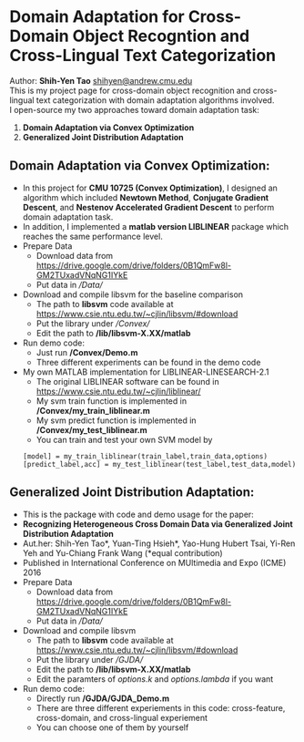 Domain Adaptation for Cross-Domain Object Recogntion and Cross-Lingual Text Categorization
=========================
Author: **Shih-Yen Tao** <shihyen@andrew.cmu.edu> </br>
This is my project page for cross-domain object recognition and cross-lingual text categorization with domain adaptation algorithms involved. </br>
I open-source my two approaches toward domain adaptation task: </br>
1. **Domain Adaptation via Convex Optimization** </br>
2. **Generalized Joint Distribution Adaptation** </br>

Domain Adaptation via Convex Optimization:
------
- In this project for **CMU 10725 (Convex Optimization)**, I designed an algorithm which included **Newtown Method**, **Conjugate Gradient Descent**, and **Nestenov Accelerated Gradient Descent** to perform domain adaptation task.
- In addition, I implemented a **matlab version LIBLINEAR** package which reaches the same performance level.
- Prepare Data
	- Download data from <https://drive.google.com/drive/folders/0B1QmFw8l-GM2TUxadVNqNG1IYkE>
	- Put data in */Data/*
- Download and compile libsvm for the baseline comparison
	- The path to **libsvm** code available at
        <https://www.csie.ntu.edu.tw/~cjlin/libsvm/#download>
    - Put the library under */Convex/*
    - Edit the path to **/lib/libsvm-X.XX/matlab**
- Run demo code:
	- Just run **/Convex/Demo.m**
	- Three different experiments can be found in the demo code
- My own MATLAB implementation for LIBLINEAR-LINESEARCH-2.1
	- The original LIBLINEAR software can be found in <https://www.csie.ntu.edu.tw/~cjlin/liblinear/>
	- My svm train function is implemented in **/Convex/my_train_liblinear.m**
	- My svm predict function is implemented in **/Convex/my_test_liblinear.m**
	- You can train and test your own SVM model by
	```
	[model] = my_train_liblinear(train_label,train_data,options)
	[predict_label,acc] = my_test_liblinear(test_label,test_data,model)
	```

Generalized Joint Distribution Adaptation:
------
- This is the package with code and demo usage for the paper:</br>
- **Recognizing Heterogeneous Cross Domain Data via Generalized Joint Distribution Adaptation**</br>
- Aut.her: Shih-Yen Tao*, Yuan-Ting Hsieh*, Yao-Hung Hubert Tsai, Yi-Ren Yeh and Yu-Chiang Frank Wang (*equal contribution)
- Published in International Conference on MUltimedia and Expo (ICME) 2016
- Prepare Data
	- Download data from <https://drive.google.com/drive/folders/0B1QmFw8l-GM2TUxadVNqNG1IYkE>
	- Put data in */Data/*
- Download and compile libsvm
	- The path to **libsvm** code available at
        <https://www.csie.ntu.edu.tw/~cjlin/libsvm/#download>
    - Put the library under */GJDA/*
    - Edit the path to **/lib/libsvm-X.XX/matlab**
    - Edit the paramters of *options.k* and *options.lambda* if you want
- Run demo code:
	- Directly run **/GJDA/GJDA_Demo.m**
	- There are three different experiements in this code: cross-feature, cross-domain, and cross-lingual experiement
	- You can choose one of them by yourself

